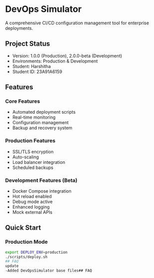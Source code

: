 # DevOps Simulator

A comprehensive CI/CD configuration management tool for enterprise deployments.

## Project Status
- Version: 1.0.0 (Production), 2.0.0-beta (Development)
- Environments: Production & Development
- Student: Harshitha
- Student ID: 23A91A6159

## Features

### Core Features
- Automated deployment scripts
- Real-time monitoring
- Configuration management
- Backup and recovery system

### Production Features
- SSL/TLS encryption
- Auto-scaling
- Load balancer integration
- Scheduled backups

### Development Features (Beta)
-  Docker Compose integration
-  Hot reload enabled
-  Debug mode active
-  Enhanced logging
-  Mock external APIs

## Quick Start

### Production Mode
```bash
export DEPLOY_ENV=production
./scripts/deploy.sh
## FAQ
update
-Added DevOpsSimulator base files# #   F A Q  
 